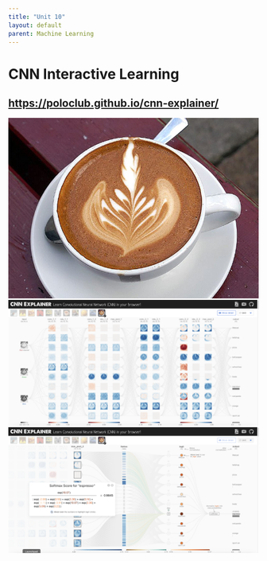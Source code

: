 ```yaml
---
title: "Unit 10"
layout: default
parent: Machine Learning
---
```


# CNN Interactive Learning
## https://poloclub.github.io/cnn-explainer/ 
<img src="./Supplementary_Material/Images/Unit10-1.jpg">
<img src="./Supplementary_Material/Images/Unit10-2.png">
<img src="./Supplementary_Material/Images/Unit10-3.png">
